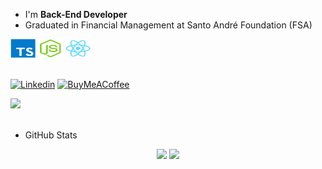 - I'm **Back-End Developer** 
- Graduated in Financial Management at Santo André Foundation (FSA)

<div> 
  <img alt="TypeScript" height="30" width="40" src="https://raw.githubusercontent.com/devicons/devicon/master/icons/typescript/typescript-plain.svg">
  <img alt="Node" height="30" width="40" src="https://raw.githubusercontent.com/devicons/devicon/master/icons/nodejs/nodejs-original.svg">
  <img alt="React" height="30" width="40" src="https://raw.githubusercontent.com/devicons/devicon/master/icons/react/react-original.svg">
</div> 
  
</br>
  
<div>

  <a target="_blanck"> [![Linkedin](https://img.shields.io/badge/-LinkedIn-1d1f21?style=for-the-badge&logo=linkedin&logoColor=white)](https://www.linkedin.com/in/guilhermelinosx)</a> [![BuyMeACoffee](https://img.shields.io/badge/Buy%20Me%20a%20Coffee-ffdd00?style=for-the-badge&logo=buy-me-a-coffee&logoColor=black)](https://buymeacoffee.com/guilhermelinosx)

  <img src="https://komarev.com/ghpvc/?username=guilhermelinosx&style=for-the-badge&color=1d1f21"/>
</div>

</br>

 - GitHub Stats
<div align="center">

<img height="200" src="https://github-readme-stats.vercel.app/api?username=guilhermelinosx&theme=dark&hide_border=false&include_all_commits=true&count_private=true">
<img height="200" src="https://github-readme-stats.vercel.app/api/top-langs/?username=guilhermelinosx&theme=dark&hide_border=false&include_all_commits=true&count_private=true&layout=compact">

</div>

